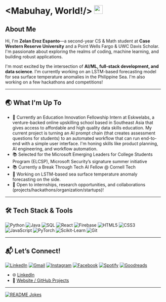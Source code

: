 # <Mabuhay, World!/> <img src="https://media.giphy.com/media/hvRJCLFzcasrR4ia7z/giphy.gif" width="28px" height="28px">

## About Me

Hi, I'm **Zelan Eroz Espanto**—a second-year CS & Math student at **Case Western Reserve University** and a Point Wells Fargo & UWC Davis Scholar. I'm passionate about exploring the realms of coding, machine learning, and building robust applications.

I'm most excited by the intersection of **AI/ML, full-stack development, and data science**. I'm currently working on an LSTM-based forecasting model for sea surface temperature anomalies in the Philippine Sea. I'm also working on a few hackathons and competitions!

---

## 🌏 What I'm Up To

- 🧠 Currently an Education Innovation Fellowship Intern at Eskwelabs, a venture-backed online upskilling school based in Southeast Asia that gives access to affordable and high quality data skills education. My current project is turning an AI prompt chain (that creates assessment questions for students) to an automated workflow that can run end-to-end with a simple user interface. I'm honing skills like product planning, AI engineering, and workflow automation.
- 📚 Selected for the Microsoft Emerging Leaders for College Students Program (ELCSP), Microsoft Security’s signature summer initiative
- 📚 Currently a Break Through Tech AI Fellow @ Cornell Tech  
- 🌊 Working on LSTM-based sea surface temperature anomaly forecasting on the side. 
- 🤝 Open to internships, research opportunities, and collaborations (projects/hackathons/organization/startups)!

---

## 🛠️ Tech Stack & Tools

![Python](https://img.shields.io/badge/Python-000000?style=for-the-badge&logo=python&logoColor=white)
![Java](https://img.shields.io/badge/Java-000000?style=for-the-badge&logo=java&logoColor=white)
![SQL](https://img.shields.io/badge/SQL-000000?style=for-the-badge&logo=postgresql&logoColor=white)
![React](https://img.shields.io/badge/React-000000?style=for-the-badge&logo=react&logoColor=white)
![Firebase](https://img.shields.io/badge/Firebase-000000?style=for-the-badge&logo=firebase&logoColor=white)
![HTML5](https://img.shields.io/badge/HTML5-000000?style=for-the-badge&logo=html5&logoColor=white)
![CSS3](https://img.shields.io/badge/CSS3-000000?style=for-the-badge&logo=css3&logoColor=white)
![JavaScript](https://img.shields.io/badge/JavaScript-000000?style=for-the-badge&logo=javascript&logoColor=F7DF1E)
![PyTorch](https://img.shields.io/badge/PyTorch-000000?style=for-the-badge&logo=pytorch&logoColor=white)
![Scikit-Learn](https://img.shields.io/badge/scikit--learn-000000?style=for-the-badge&logo=scikit-learn&logoColor=white)
![Git](https://img.shields.io/badge/Git-000000?style=for-the-badge&logo=git&logoColor=white)

---

## 📬 Let’s Connect!
<a href="(https://www.linkedin.com/in/zelanespanto/" target="_blank"><img src="https://img.shields.io/badge/LinkedIn-%230077B5.svg?&style=flat-square&logo=linkedin&logoColor=white" alt="LinkedIn"></a>
<a href="mailto:zeespanto@gmail.com">[![Gmail](https://img.shields.io/badge/Gmail-D14836?logo=gmail&logoColor=white)](#)</a>
<a href="https://www.instagram.com/zelaneroz/" target="_blank"><img src="https://img.shields.io/badge/Instagram-%23E4405F.svg?&style=flat-square&logo=instagram&logoColor=white" alt="Instagram"></a>
<a href="https://www.facebook.com/zelan.espanto/" target="_blank"><img src="https://img.shields.io/badge/Facebook-%231877F2.svg?&style=flat-square&logo=facebook&logoColor=white" alt="Facebook"></a>
<a href="https://open.spotify.com/user/nax7k0s1n07tq0krfibrsi90y?si=3b1c41a4e946456a" target="_blank"><img src="https://img.shields.io/badge/Spotify-%231ED760.svg?&style=flat-square&logo=spotify&logoColor=white" alt="Spotify"></a>
<a href="https://www.goodreads.com/user/show/140408746-zelan-eroz-espanto">[![Goodreads](https://img.shields.io/badge/Goodreads-372213?logo=goodreads&logoColor=fff)](#)</a>

- 🌐 [LinkedIn](https://www.linkedin.com/in/zelanespanto)  
- 📁 [Website / GitHub Projects](zeespanto.com)  

---

<a href="https://readme-jokes.vercel.app"><img align="center" src="https://readme-jokes.vercel.app/api" alt="README Jokes"></a>
